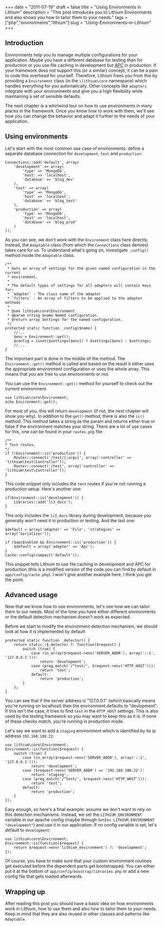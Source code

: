 +++
date = "2011-07-19"
draft = false
title = "Using Environments in Lithium"
description = "This post introduces you to Lithium Environments and also shows you how to tailor them to your needs."
tags = ["php","environments","lithium"]
slug = "Using-Environments-in-Lithium"
+++

## Introduction
Environments help you to manage multiple configurations for your application. Maybe you have a different database for testing than for production or you use file caching in development but [APC](http://www.php.net/manual/en/intro.apc.php) in production. If your framework does not support this (or a similar) concept, it can be a pain to code this overhead for yourself. Therefore, Lithium frees you from this by providing a `Environment` class (in the `\lithium\core` namespace) which handles everything for you automatically. Other concepts like `adapters` integrate with your environments and give you a high flexibility while maintaining a set of sensible defaults.

The next chapter is a whirlwind tour on how to use environments in many places in the framework. Once you know how to work with them, we'll see how you can change the behavior and adapt it further to the needs of your application.

## Using environments
Let's start with the most common use case of environments: define a separate database connection for `development`, `test` and `production`:

	Connections::add('default', array(
		'development' => array(
			'type' => 'MongoDb',
			'host' => 'localhost',
			'database' => 'blog_dev'
		), 
		'test' => array(
			'type' => 'MongoDb',
			'host' => 'localhost',
			'database' => 'blog_test'
		),
		'production' => array(
			'type' => 'MongoDb',
			'host' => 'localhost',
			'database' => 'blog_prod'
		)
	));

As you can see, we don't work with the `Environment` class here directly. Instead, the `Adaptable` class (from which the `Connections` class derives) takes care for us. To understand what's going on, investigate `_config()` method inside the `Adaptable` class.

	/**
	 * Gets an array of settings for the given named configuration in the current
	 * environment.
	 *
	 * The default types of settings for all adapters will contain keys for:
	 * `adapter` - The class name of the adapter
	 * `filters` - An array of filters to be applied to the adapter methods
	 *
	 * @see lithium\core\Environment
	 * @param string $name Named configuration.
	 * @return array Settings for the named configuration.
	 */
	protected static function _config($name) {
		//...
		$env = Environment::get();
		$config = isset($settings[$env]) ? $settings[$env] : $settings;
		//...
	}

The important part is done in the middle of the method. The `Environment::get()` method is called and based on the result it either uses the appropriate environment configuration or uses the whole array. This means that you are free to use environments or not.

You can use the `Environment::get()` method for yourself to check out the current environment. 

	use lithium\core\Environment;
	echo Environment::get();

For most of you, this will return `development` (if not, the next chapter will show you why). In addition to the `get()` method, there is also the `is()` method. This method takes a string as the param and returns either true or false if the environment matches your string. There are a lot of use cases for this, one can be found in your `routes.php` file:

	/**
	* Test routes.
	*/
	if (!Environment::is('production')) {
		Router::connect('/test/{:args}', array('controller' => 'lithium\test\Controller'));
		Router::connect('/test', array('controller' => 'lithium\test\Controller'));
	}

This code snippet only includes the `test` routes if you're not running a production setup. Here's another one:

	if(Environment::is('development')) {
		Libraries::add('li3_docs');
	}

This only includes the `li3_docs` library during development, because you generally won't need it in production or testing. And the last one:

	$default = array('adapter' => 'File', 'strategies' => array('Serializer'));

	if ($apcEnabled && Environment::is('production')) {
		$default = array('adapter' => 'Apc');
	}
	Cache::config(compact('default'));

This snippet tells Lithium to use file caching in development and APC for production (this is a modified version of the code you can find by default in `app/config/cache.php`). I won't give another example here, I think you get the point.

## Advanced usage
Now that we know how to use environments, let's see how we can tailor them to our needs. Most of the time you have either different environments or the default detection mechanism doesn't work as expected.

Before we start to modify the environment detection mechanism, we should look at how it is implemented by default:

	protected static function _detector() {
		return static::$_detector ?: function($request) {
			switch (true) {
				case (in_array($request->env('SERVER_ADDR'), array('::1', '127.0.0.1'))):
					return 'development';
				case (preg_match('/^test/', $request->env('HTTP_HOST'))):
					return 'test';
				default:
					return 'production';
			}
		};
	}

You can see that if the server address is "127.0.0.1" (which basically means you're running on localhost) then the environment defaults to "devlopment". If this isn't the case, it tries to find `test` in the `HTTP_HOST` settings. This is also used by the testing framework so you may want to keep this as it is. If none of these checks match, you're running in production mode.

Let's say we want to add a `staging` environment which is identified by its ip address `192.168.100.22`:

	use lithium\core\Environment;
	Environment::is(function($request) {
		switch (true) {
			case (in_array($request->env('SERVER_ADDR'), array('::1', '127.0.0.1'))):
				return 'development';
			case ($request->env('SERVER_ADDR') == '192.168.100.22'):
				return 'staging';
			case (preg_match('/^test/', $request->env('HTTP_HOST'))):
				return 'test';
			default:
				return 'production';
		}
	});

Easy enough, so here's a final example: assume we don't want to rely on this detection mechanisms. Instead, we set the `LITHIUM_ENVIRONMENT` variable in our apache config (maybe through `SetEnv LITHIUM_ENVIRONMENT "development"`) and use it in our application. If no config variable is set, let's default to `development`:

	use lithium\core\Environment;
	Environment::is(function($request) {
		return $request->env('lithium_environment') ?: 'development';
	});

Of course, you have to make sure that your custom environment routines get executed before the dependent parts get bootstrapped. You can either put it at the bottom of `app/config/boostrap/libraries.php` or add a new config file that gets loaded afterwards. 

## Wrapping up
After reading this post you should have a basic idea on how environments work in Lithium, how to use them and also how to tailor them to your needs. Keep in mind that they are also reused in other classes and patterns like `Adaptable`.